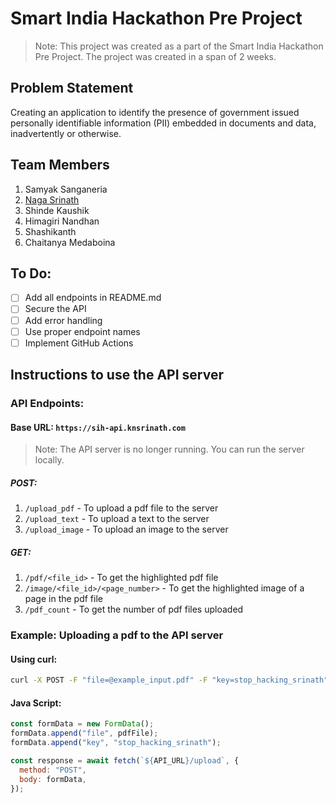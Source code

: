 # Smart India Hackathon Pre Project

> Note: This project was created as a part of the Smart India Hackathon Pre Project. The project was created in a span of 2 weeks.

## Problem Statement
Creating an application to identify the presence of government issued personally identifiable information (PII) embedded in documents and data, inadvertently or otherwise.

## Team Members
1. Samyak Sanganeria
2. [Naga Srinath](https://knsrinath.com)
3. Shinde Kaushik
4. Himagiri Nandhan
5. Shashikanth
6. Chaitanya Medaboina

## To Do:
- [ ] Add all endpoints in README.md
- [ ] Secure the API
- [ ] Add error handling
- [ ] Use proper endpoint names
- [ ] Implement GitHub Actions

## Instructions to use the API server

### API Endpoints:

#### Base URL: `https://sih-api.knsrinath.com`
> Note: The API server is no longer running. You can run the server locally.

##### POST:

1. `/upload_pdf` - To upload a pdf file to the server
2. `/upload_text` - To upload a text to the server
3. `/upload_image` - To upload an image to the server

##### GET:

1. `/pdf/<file_id>` - To get the highlighted pdf file
2. `/image/<file_id>/<page_number>` - To get the highlighted image of a page in the pdf file
3. `/pdf_count` - To get the number of pdf files uploaded

### Example: Uploading a pdf to the API server

#### Using curl:

```bash
curl -X POST -F "file=@example_input.pdf" -F "key=stop_hacking_srinath" https://sih-api.knsrinath.com/upload
```

#### Java Script:

```javascript
const formData = new FormData();
formData.append("file", pdfFile);
formData.append("key", "stop_hacking_srinath");

const response = await fetch(`${API_URL}/upload`, {
  method: "POST",
  body: formData,
});
```
